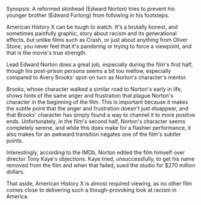 Synopsis: A reformed skinhead (Edward Norton) tries to prevent his younger brother (Edward Furlong) from following in his footsteps.

American History X can be tough to watch.  It's a brutally honest, and sometimes painfully graphic, story about racism and its generational effects, but unlike films such as Crash, or just about anything from Oliver Stone, you never feel that it's pandering or trying to force a viewpoint, and that is the movie's true strength.

Lead Edward Norton does a great job, especially during the film's first half, though his post-prison persona seems a bit too mellow, especially compared to Avery Brooks' spot-on turn as Norton's character's mentor. 

Brooks, whose character walked a similar road to Norton's early in life, shows hints of the same anger and frustration that plague Norton's character in the beginning of the film.  This is important because it makes the subtle point that the anger and frustration doesn't just disappear, and that Brooks' character has simply found a way to channel it to more positive ends.  Unfortunately, in the film's second half, Norton's character seems completely serene, and while this does make for a flashier performance, it also makes for an awkward transition negates one of the film's subtler points.

Interestingly, according to the IMDb, Norton edited the film himself over director Tony Kaye's objections.  Kaye tried, unsuccessfully, to get his name removed from the film and when that failed, sued the studio for $270 million dollars.

That aside, American History X is almost required viewing, as no other film comes close to delivering such a though-provoking look at racism in America.
